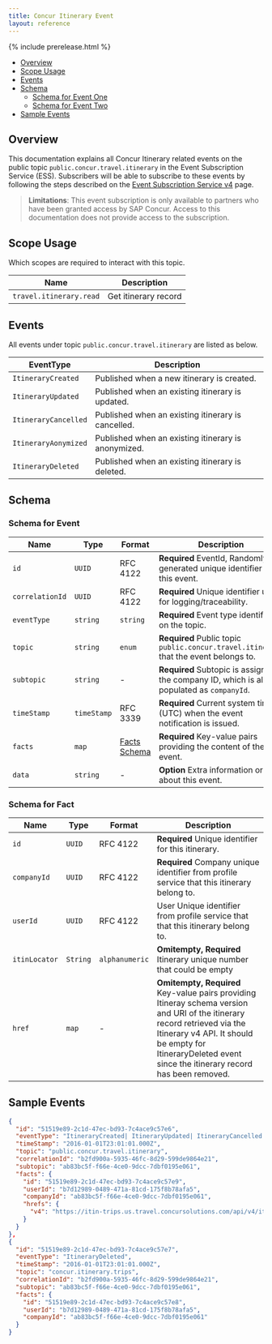 ```yaml
---
title: Concur Itinerary Event
layout: reference
---
```


{% include prerelease.html %}

* [Overview](#overview)
* [Scope Usage](#scope-usage)
* [Events](#events)
* [Schema](#schema)
  * [Schema for Event One](#schema-one)
  * [Schema for Event Two](#schema-two)
* [Sample Events](#sample-events)

## <a name="overview"></a>Overview

This documentation explains all Concur Itinerary related events on the public topic `public.concur.travel.itinerary` in the Event Subscription Service (ESS). Subscribers will be able to subscribe to these events by following the steps described on the [Event Subscription Service v4](/api-reference/ess/v4.event-subscription.html) page.

> **Limitations**: This event subscription is only available to partners who have been granted access by SAP Concur. Access to this documentation does not provide access to the subscription.
## <a name="scope-usage"></a>Scope Usage

Which scopes are required to interact with this topic.

Name|Description
---|---
`travel.itinerary.read`|Get itinerary record

## <a name="events"></a>Events

All events under topic `public.concur.travel.itinerary` are listed as below.

EventType|Description
---|---
`ItineraryCreated`|Published when a new itinerary is created.
`ItineraryUpdated`|Published when an existing itinerary is updated.
`ItineraryCancelled`|Published when an existing itinerary is cancelled.
`ItineraryAonymized`|Published when an existing itinerary is anonymized.
`ItineraryDeleted`|Published when an existing itinerary is deleted.

## <a name="schema"></a>Schema

### <a name="schema-event"></a>Schema for Event

Name|Type|Format|Description
---|---|---|---
`id`|`UUID`|RFC 4122|**Required** EventId, Randomly generated unique identifier of this event.
`correlationId`|`UUID`|RFC 4122|**Required** Unique identifier used for logging/traceability.
`eventType`|`string`|`string`|**Required** Event type identified on the topic.
`topic`|`string`|`enum`|**Required** Public topic `public.concur.travel.itinerary` that the event belongs to.
`subtopic`|`string`|-|**Required** Subtopic is assigned the company ID, which is also populated as `companyId`.
`timeStamp`|`timeStamp`|RFC 3339|**Required** Current system time (UTC) when the event notification is issued.
`facts`|`map`|[Facts Schema](#schema-facts)|**Required** Key-value pairs providing the content of the event.
`data`|`string`|-|**Option** Extra information or data about this event.

### <a name="schema-facts"></a>Schema for Fact

Name|Type|Format|Description
---|---|---|---
`id`|`UUID`|RFC 4122|**Required** Unique identifier for this itinerary.
`companyId`|`UUID`|RFC 4122|**Required** Company unique identifier from profile service that this itinerary belong to.
`userId`|`UUID`|RFC 4122|User Unique identifier from profile service that that this itinerary belong to.
`itinLocator`|`String`|`alphanumeric`|**Omitempty, Required** Itinerary unique number that could be empty
`href`|`map`|-|**Omitempty, Required** Key-value pairs providing Itineray schema version and URI of the itinerary record retrieved via the Itinerary v4 API. It should be empty for ItineraryDeleted event since the itinerary record has been removed.

## <a name="sample-events"></a>Sample Events

```json
{
  "id": "51519e89-2c1d-47ec-bd93-7c4ace9c57e6",
  "eventType": "ItineraryCreated| ItineraryUpdated| ItineraryCancelled| ItineraryAonymized",
  "timeStamp": "2016-01-01T23:01:01.000Z",
  "topic": "public.concur.travel.itinerary",
  "correlationId": "b2fd900a-5935-46fc-8d29-599de9864e21",
  "subtopic": "ab83bc5f-f66e-4ce0-9dcc-7dbf0195e061",
  "facts": {
    "id": "51519e89-2c1d-47ec-bd93-7c4ace9c57e9",
    "userId": "b7d12989-0489-471a-81cd-175f8b78afa5",
    "companyId": "ab83bc5f-f66e-4ce0-9dcc-7dbf0195e061",
    "hrefs": {
      "v4": "https://itin-trips.us.travel.concursolutions.com/api/v4/itin/51519e89-2c1d-47ec-bd93-7c4ace9c57e6"
    }
  }
},
{
  "id": "51519e89-2c1d-47ec-bd93-7c4ace9c57e7",
  "eventType": "ItineraryDeleted",
  "timeStamp": "2016-01-01T23:01:01.000Z",
  "topic": "concur.itinerary.trips",
  "correlationId": "b2fd900a-5935-46fc-8d29-599de9864e21",
  "subtopic": "ab83bc5f-f66e-4ce0-9dcc-7dbf0195e061",
  "facts": {
    "id": "51519e89-2c1d-47ec-bd93-7c4ace9c57e8",
    "userId": "b7d12989-0489-471a-81cd-175f8b78afa5",
    "companyId": "ab83bc5f-f66e-4ce0-9dcc-7dbf0195e061"
  }
}

```
